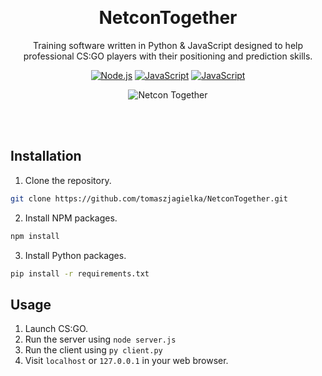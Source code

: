 <br><h1 align="center">NetconTogether</h1>
<p align="center">
Training software written in Python & JavaScript designed to help professional CS:GO players with their positioning and prediction skills.
</p>

<p align="center">
  <a href="https://www.python.org/"><img src="https://img.shields.io/badge/%20-Python-%233776AB?logo=python&logoColor=white" alt="Node.js"></a>
  <a href="https://www.javascript.com/"><img src="https://img.shields.io/badge/%20-JavaScript-yellow?logo=javascript&logoColor=white" alt="JavaScript"></a>
  <a href="https://expressjs.com/"><img src="https://img.shields.io/badge/%20-Express.js-gray?logo=express&logoColor=whitesmoke" alt="JavaScript"></a>
</p>

<p align="center">
  <img src="https://user-images.githubusercontent.com/54605544/208326427-3da36ff2-8e58-4a4e-9ff8-6776e93eb7a9.png" alt="Netcon Together">
</p><br><br>

## Installation
1. Clone the repository.
 ```sh
 git clone https://github.com/tomaszjagielka/NetconTogether.git
 ```
2. Install NPM packages.
 ```sh
 npm install
 ```
3. Install Python packages.
 ```sh
 pip install -r requirements.txt
 ```
## Usage
1. Launch CS:GO.
2. Run the server using `node server.js`
3. Run the client using `py client.py`
4. Visit `localhost` or `127.0.0.1` in your web browser.